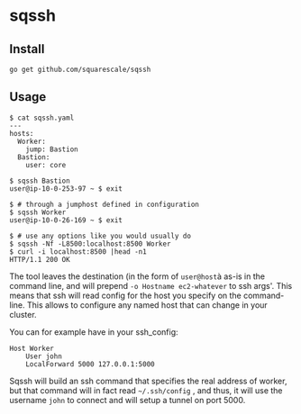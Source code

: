 sqssh
=====

Install
-------

`go get github.com/squarescale/sqssh`

Usage
-----

```
$ cat sqssh.yaml
---
hosts:
  Worker:
    jump: Bastion
  Bastion:
    user: core

$ sqssh Bastion
user@ip-10-0-253-97 ~ $ exit

$ # through a jumphost defined in configuration
$ sqssh Worker
user@ip-10-0-26-169 ~ $ exit

$ # use any options like you would usually do
$ sqssh -Nf -L8500:localhost:8500 Worker
$ curl -i localhost:8500 |head -n1
HTTP/1.1 200 OK
```

The tool leaves the destination (in the form of `user@host`à as-is in the command line, and will prepend `-o Hostname ec2-whatever` to ssh args'. This means that ssh will read config for the host you specify on the command-line. This allows to configure any named host that can change in your cluster.

You can for example have in your ssh_config:

```
Host Worker
    User john
    LocalForward 5000 127.0.0.1:5000
```

Sqssh will build an ssh command that specifies the real address of worker, but that command will in fact read `~/.ssh/config` , and thus, it will use the username `john` to connect and will setup a tunnel on port 5000.
